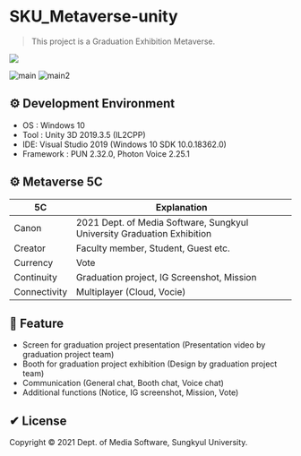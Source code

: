 # SKU_Metaverse-unity
> This project is a Graduation Exhibition Metaverse.
<p>
  <a><img src="https://img.shields.io/badge/unity3d-2019.3.5-blue?style=flat-square&logo=unity"></a>
</p>

![main](https://user-images.githubusercontent.com/61134850/138872276-69237784-3eb8-4010-8133-a1232bc6112c.jpg)
![main2](https://user-images.githubusercontent.com/61134850/139530596-5a0e9d78-153b-48e6-9179-77f717974ffe.png)

## ⚙ Development Environment
 * OS : Windows 10
 * Tool : Unity 3D 2019.3.5 (IL2CPP)
 * IDE: Visual Studio 2019 (Windows 10 SDK 10.0.18362.0)
 * Framework : PUN 2.32.0, Photon Voice 2.25.1

## ⚙ Metaverse 5C
| 5C | Explanation |
| ------ | ------ |
| Canon | 2021 Dept. of Media Software, Sungkyul University Graduation Exhibition |
| Creator | Faculty member, Student, Guest etc. |
| Currency | Vote |
| Continuity | Graduation project, IG Screenshot, Mission |
| Connectivity | Multiplayer (Cloud, Vocie) |

## 🚀 Feature
 * Screen for graduation project presentation (Presentation video by graduation project team)
 * Booth for graduation project exhibition (Design by graduation project team)
 * Communication (General chat, Booth chat, Voice chat)
 * Additional functions (Notice, IG screenshot, Mission, Vote)

## ✔ License
Copyright © 2021 Dept. of Media Software, Sungkyul University.
